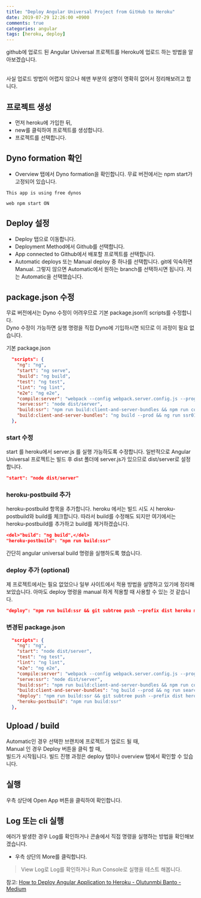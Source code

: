 ```yaml
---
title: "Deploy Angular Universal Project from GitHub to Heroku"
date: 2019-07-29 12:26:00 +0900
comments: true
categories: angular
tags: [heroku, deploy]
---
```




 
 github에 업로드 된 Angular Universal 프로젝트를 Heroku에 업로드 하는 방법을 알아보겠습니다.<br><br>

사실 업로드 방법이 어렵지 않으나 헤맨 부분의 설명이 명확히 없어서 정리해보려고 합니다.


## 프로젝트 생성

- 먼저 heroku에 가입한 뒤,
- new를 클릭하여 프로젝트를 생성합니다.
- 프로젝트를 선택합니다.



## Dyno formation 확인
 
- Overview 탭에서 Dyno formation을 확인합니다. 무료 버전에서는 npm start가 고정되어 있습니다.


```
This app is using free dynos

web npm start ON
```




## Deploy 설정

- Deploy 탭으로 이동합니다.
- Deployment Method에서 Github를 선택합니다.
- App connected to Github에서 배포할 프로젝트를 선택합니다.
- Automatic deploys 또는 Manual deploy 중 하나를 선택합니다. git에 익숙하면 Manual. 그렇지 않으면 Automatic에서 원하는 branch를 선택하시면 됩니다. 저는 Automatic을 선택했습니다.






## package.json 수정


무료 버전에서는 Dyno 수정이 어려우므로 기본 package.json의 scripts를 수정합니다.<br>
Dyno 수정이 가능하면 실행 명령을 직접 Dyno에 기입하시면 되므로 이 과정이 필요 없습니다.

기본 package.json
```json
  "scripts": {
    "ng": "ng",
    "start": "ng serve",
    "build": "ng build",
    "test": "ng test",
    "lint": "ng lint",
    "e2e": "ng e2e",
    "compile:server": "webpack --config webpack.server.config.js --progress --colors",
    "serve:ssr": "node dist/server",
    "build:ssr": "npm run build:client-and-server-bundles && npm run compile:server",
    "build:client-and-server-bundles": "ng build --prod && ng run ssr01:server:production --bundleDependencies all"
  },
```

### start 수정
start 를 heroku에서 server.js 를 실행 가능하도록 수정합니다. 일반적으로 Angular Universal 프로젝트는 빌드 후 dist 폴더에 server.js가 있으므로 dist/server로 설정합니다.

```json
"start": "node dist/server"
```


### heroku-postbuild 추가
heroku-postbuild 항목을 추가합니다. heroku 에서는 빌드 시도 시 heroku-postbuild와 build를 체크합니다. 따라서 build를 수정해도 되지만 여기에서는 heroku-postbuild를 추가하고 build를 제거하겠습니다.

```json
<del>"build": "ng build",</del>
"heroku-postbuild": "npm run build:ssr"
```

간단히 angular universal build 명령을 실행하도록 했습니다.


### deploy 추가 (optional)

제 프로젝트에서는 필요 없었으나 일부 사이트에서 적용 방법을 설명하고 있기에 정리해 보았습니다. 아마도 deploy 명령을 manual 하게 적용할 때 사용할 수 있는 것 같습니다. 


```json
"deploy": "npm run build:ssr && git subtree push --prefix dist heroku master",
```


### 변경된 package.json
```json
  "scripts": {
    "ng": "ng",
    "start": "node dist/server",
    "test": "ng test",
    "lint": "ng lint",
    "e2e": "ng e2e",
    "compile:server": "webpack --config webpack.server.config.js --progress --colors",
    "serve:ssr": "node dist/server",
    "build:ssr": "npm run build:client-and-server-bundles && npm run compile:server",
    "build:client-and-server-bundles": "ng build --prod && ng run searchword:server:production --bundleDependencies all",
    "deploy": "npm run build:ssr && git subtree push --prefix dist heroku master",
    "heroku-postbuild": "npm run build:ssr"
  },
```

## Upload / build

Automatic인 경우 선택한 브랜치에 프로젝트가 업로드 될 때, <br/>
Manual 인 경우 Deploy 버튼을 클릭 할 때, <br/>
빌드가 시작됩니다. 빌드 진행 과정은 deploy 탭이나 overview 탭에서 확인할 수 있습니다.


## 실행

우측 상단에 Open App 버튼을 클릭하여 확인합니다.


## Log 또는 cli 실행

에러가 발생한 경우 Log를 확인하거나 콘솔에서 직접 명령을 실행하는 방법을 확인해보겠습니다.
- 우측 상단의 More를 클릭합니다.
> View Log로 Log를 확인하거나
> Run Console로 실행을 테스트 해봅니다.





참고:
[How to Deploy Angular Application to Heroku - Olutunmbi Banto - Medium](https://medium.com/@hellotunmbi/how-to-deploy-angular-application-to-heroku-1d56e09c5147)